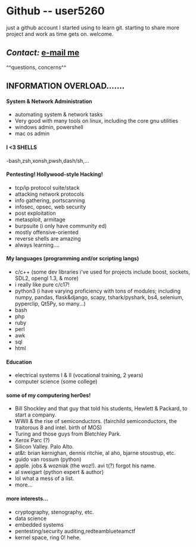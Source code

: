 <!--- Disclaimer: newbie MD user. --->
# Github -- user5260 #
just a github account I started using to learn git.
starting to share more project and work as time gets on.
welcome.
## ***Contact:*** [e-mail me](mailto:brianc2788@gmail.com) ##
^^questions, concerns^^

## INFORMATION OVERLOAD....... ##

#### System & Network Administration ####
- automating system & network tasks
- Very good with many tools on linux, including the core gnu utilities
- windows admin, powershell
- mac os admin
#### I <3 SHELLS ####
-bash,zsh,xonsh,pwsh,dash/sh,...

#### Pentesting! Hollywood-style Hacking! ####
- tcp/ip protocol suite/stack
- attacking network protocols
- info gathering, portscanning
- infosec, opsec, web security
- post exploitation
- metasploit, armitage
- burpsuite (i only have community ed)
- mostly offensive-oriented
- reverse shells are amazing
- always learning....

#### My languages (programming and/or scripting langs) ####
- c/c++ (some dev libraries i've used for projects include boost, sockets, SDL2, opengl 1.3, & more)
- i really like pure c/c17!
- python3 (i have varying proficiency with tons of modules; including numpy, pandas, flask&django, scapy, tshark/pyshark, bs4, selenium, pyperclip, Qt5Py, so many...)
- bash
- php
- ruby
- perl
- awk
- sql
- html

#### Education ####
- electrical systems I & II (vocational training, 2 years)
- computer science (some college)

#### some of my computering her0es! ####
- Bill Shockley and that guy that told his students, Hewlett & Packard, to start a company.
- WWII & the rise of semiconductors. (fairchild semiconductors, the traitorous 8 and intel. birth of MOS)
- Turing and those guys from Bletchley Park.
- Xerox Parc (?)
- Silicon Valley. Palo Alto.
- at&t: brian kernighan, dennis ritchie, al aho, bjarne stoustrup, etc.
- guido van rossum (python)
- apple. jobs & wozniak (the woz!). avi t(?) forgot his name.
- al sweigart (python expert & author)
- lol what a mess of a list.
- more...

#### more interests... ####
- cryptography, stenography, etc.
- data science
- embedded systems
- pentesting/security auditing,redteamblueteamctf
- kernel space, ring 0! hehe.

<!---
user5260/user5260 is a ✨ special ✨ repository because its `README.md` (this file) appears on your GitHub profile.
You can click the Preview link to take a look at your changes.
--->
